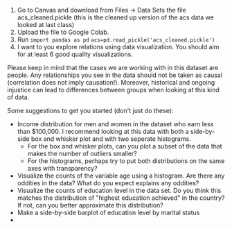 1. Go to Canvas and download from Files -> Data Sets the file acs_cleaned.pickle (this is the cleaned up version of the acs data we looked at last class)
2. Upload the file to Google Colab.
3. Run
   `import pandas as pd`
   `acs=pd.read_pickle('acs_cleaned.pickle')`
4. I want to you explore relations using data visualization. You should aim for at least 6 good quality visualizations.

Please keep in mind that the cases we are working with in this dataset are people. 
Any relationships you see in the data should not be taken as causal (correlation does not imply causation!). 
Moreover, historical and ongoing injustice can lead to differences between groups when looking at this kind of data.

Some suggestions to get you started (don't just do these):
* Income distribution for men and women in the dataset who earn less than $100,000. I recommend looking at this data with both a
  side-by-side box and whisker plot and with two seperate histograms.
    * For the box and whisker plots, can you plot a subset of the data that makes the number of outliers smaller? 
    * For the histograms, perhaps try to put both distributions on the same axes with transparency?
* Visualize the counts of the variable age using a histogram. Are there any oddities in the data? What do you expect explains any oddities?
* Visualize the counts of education level in the data set. Do you think this matches the distribution of "highest education achieved" in the country? If not, can you better approximate this distribution?
* Make a side-by-side barplot of education level by marital status
* 
